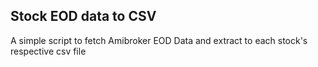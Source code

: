 ## Stock EOD data to CSV

A simple script to fetch Amibroker EOD Data and extract to each stock's respective csv file
